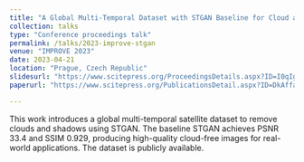 ```yaml
---
title: "A Global Multi-Temporal Dataset with STGAN Baseline for Cloud and Cloud Shadow Removal"
collection: talks
type: "Conference proceedings talk"
permalink: /talks/2023-improve-stgan
venue: "IMPROVE 2023"
date: 2023-04-21
location: "Prague, Czech Republic"
slidesurl: "https://www.scitepress.org/ProceedingsDetails.aspx?ID=I0qIgd7GGLo=&t=1"  # 如有 PPT 可填
paperurl: "https://www.scitepress.org/PublicationsDetail.aspx?ID=DkAffaHkKcM=&t=1"

---
```


This work introduces a global multi-temporal satellite dataset to remove clouds and shadows using STGAN. The baseline STGAN achieves PSNR 33.4 and SSIM 0.929, producing high-quality cloud-free images for real-world applications. The dataset is publicly available.
